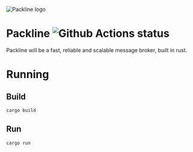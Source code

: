 ![Packline logo](https://raw.githubusercontent.com/ga-sr/packline/main/logoPackline.svg) <!-- .element height="50%" width="50%" -->
# Packline ![Github Actions status](https://github.com/vinijabes/packline/workflows/Rust/badge.svg)

Packline will be a fast, reliable and scalable message broker, built in rust.

# Running
## Build
```sh
cargo build
```

## Run
```sh
cargo run
```
